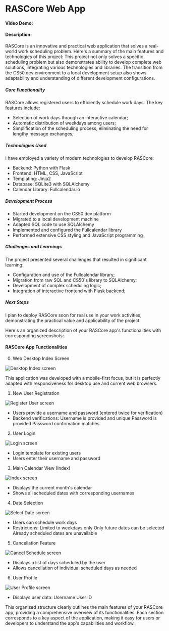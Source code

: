 # RASCore Web App
#### Video Demo:  <URL HERE>
#### Description:

RASCore is an innovative and practical web application that solves a real-world work scheduling problem. Here's a summary of the main features and technologies of this project:
This project not only solves a specific scheduling problem but also demonstrates ability to develop complete web solutions, integrating various technologies and libraries. The transition from the CS50.dev environment to a local development setup also shows adaptability and understanding of different development configurations.

##### Core Functionality
RASCore allows registered users to efficiently schedule work days. The key features include:

- Selection of work days through an interactive calendar;
- Automatic distribution of weekdays among users;
- Simplification of the scheduling process, eliminating the need for lengthy message exchanges;

##### Technologies Used
I have employed a variety of modern technologies to develop RASCore:

- Backend: Python with Flask
- Frontend: HTML, CSS, JavaScript
- Templating: Jinja2
- Database: SQLite3 with SQLAlchemy
- Calendar Library: Fullcalendar.io

##### Development Process

- Started development on the CS50.dev platform
- Migrated to a local development machine
- Adapted SQL code to use SQLAlchemy
- Implemented and configured the Fullcalendar library
- Performed extensive CSS styling and JavaScript programming

##### Challenges and Learnings
The project presented several challenges that resulted in significant learning:

- Configuration and use of the Fullcalendar library;
- Migration from raw SQL and CS50's library to SQLAlchemy;
- Development of complex scheduling logic;
- Integration of interactive frontend with Flask backend;

##### Next Steps
I plan to deploy RASCore soon for real use in your work activities, demonstrating the practical value and applicability of the project.

Here's an organized description of your RASCore app's functionalities with corresponding screenshots:

#### RASCore App Functionalities

0. Web Desktop Index Screen

![Desktop Index screen](./static/tela_desktop.png)

This application was developed with a mobile-first focus, but it is perfectly adapted with responsiveness for desktop use and current web browsers.

1. New User Registration

![Register User screen](./static/tela_cadastro.png)

- Users provide a username and password (entered twice for verification)
- Backend verifications:
    Username is provided and unique
    Password is provided
    Password confirmation matches

2. User Login

![Login screen](./static/tela_login.png)

- Login template for existing users
- Users enter their username and password

3. Main Calendar View (Index)

![Index screen](./static/tela_inicial.png)

- Displays the current month's calendar
- Shows all scheduled dates with corresponding usernames

4. Date Selection

![Select Date screen](./static/tela_selecione.png)

- Users can schedule work days
- Restrictions:
    Limited to weekdays only
    Only future dates can be selected
    Already scheduled dates are unavailable

5. Cancellation Feature

![Cancel Schedule screen](./static/tela_cancela.png)

- Displays a list of days scheduled by the user
- Allows cancellation of individual scheduled days as needed

6. User Profile

![User Profile screen](./static/tela_perfil.png)

- Displays user data:
    Username
    User ID

This organized structure clearly outlines the main features of your RASCore app, providing a comprehensive overview of its functionalities. Each section corresponds to a key aspect of the application, making it easy for users or developers to understand the app's capabilities and workflow.